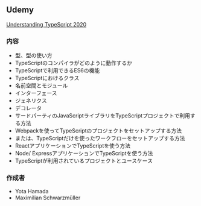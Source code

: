 
## Udemy
[Understanding TypeScript 2020](https://www.udemy.com/share/103eLkAEIedl1STX8D/)

### 内容
- 型、型の使い方
- TypeScriptのコンパイラがどのように動作するか
- TypeScriptで利用できるES6の機能
- TypeScriptにおけるクラス
- 名前空間とモジュール
- インターフェース
- ジェネリクス
- デコレータ
- サードパーティのJavaScriptライブラリをTypeScriptプロジェクトで利用する方法
- Webpackを使ってTypeScriptのプロジェクトをセットアップする方法
- または、TypeScriptだけを使ったワークフローをセットアップする方法
- ReactアプリケーションでTypeScriptを使う方法
- Node/ ExpressアプリケーションでTypeScriptを使う方法
- TypeScriptが利用されているプロジェクトとユースケース

### 作成者
- Yota Hamada
- Maximilian Schwarzmüller
